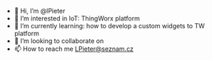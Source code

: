- 👋 Hi, I’m @lPieter
- 👀 I’m interested in IoT: ThingWorx platform
- 🌱 I’m currently learning: how to develop a custom widgets to TW platform
- 💞️ I’m looking to collaborate on 
- 📫 How to reach me LPieter@seznam.cz

<!---
lPieter/lPieter is a ✨ special ✨ repository because its `README.md` (this file) appears on your GitHub profile.
You can click the Preview link to take a look at your changes.
--->
